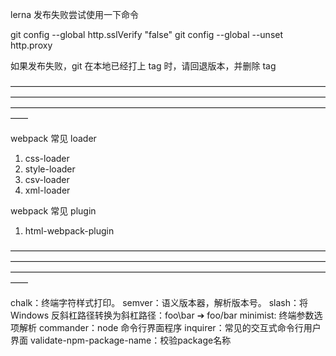 lerna 发布失败尝试使用一下命令

git config --global http.sslVerify "false"
git config --global --unset http.proxy

如果发布失败，git 在本地已经打上 tag 时，请回退版本，并删除 tag

——————————————————————————————————————————————————————————————————————————————————————————————————————————————

webpack 常见 loader

1. css-loader
2. style-loader
3. csv-loader
4. xml-loader

webpack 常见 plugin

1. html-webpack-plugin

——————————————————————————————————————————————————————————————————————————————————————————————————————————————

chalk：终端字符样式打印。
semver：语义版本器，解析版本号。
slash：将 Windows 反斜杠路径转换为斜杠路径：foo\\bar ➔ foo/bar
minimist: 终端参数选项解析
commander：node 命令行界面程序
inquirer：常见的交互式命令行用户界面
validate-npm-package-name：校验package名称
